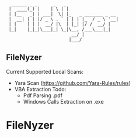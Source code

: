 ```
  ______ _ _      _   _                    
 |  ____(_) |    | \ | |                   
 | |__   _| | ___|  \| |_   _ _______ _ __ 
 |  __| | | |/ _ \ . ` | | | |_  / _ \ '__|
 | |    | | |  __/ |\  | |_| |/ /  __/ |   
 |_|    |_|_|\___|_| \_|\__, /___\___|_|   
                         __/ |             
                        |___/                                                                 
```

## FileNyzer
Current Supported Local Scans:

* Yara Scan (https://github.com/Yara-Rules/rules)
* VBA Extraction
Todo:
  * Pdf Parsing .pdf
  * Windows Calls Extraction on .exe
# FileNyzer
